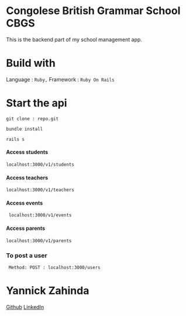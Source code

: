 # Congolese British Grammar School CBGS

This is the backend part of my school management app.

# Build with 

Language : `Ruby,`
Framework : `Ruby On Rails`

# Start the api

`git clone : repo.git`

`bundle install`

`rails s`

#### Access students

`` localhost:3000/v1/students ``

#### Access teachers

`` localhost:3000/v1/teachers ``

#### Access events

`` localhost:3000/v1/events``

#### Access parents

`` localhost:3000/v1/parents ``

### To post a user

` Method: POST : localhost:3000/users`

# Yannick Zahinda

[Github]()
[LinkedIn]()

